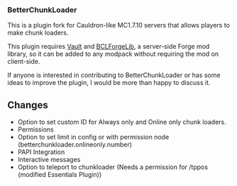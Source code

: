 ### BetterChunkLoader
This is a plugin fork for Cauldron-like MC1.7.10 servers that allows players to make chunk loaders.

This plugin requires [Vault](https://dev.bukkit.org/bukkit-plugins/vault/) and [BCLForgeLib](https://github.com/Arcturus-Official/BCLForgeLib/), a server-side Forge mod library, so it can be added to any modpack without requiring the mod on client-side.

If anyone is interested in contributing to BetterChunkLoader or has some ideas to improve the plugin, I would be more than happy to discuss it.

## Changes
- Option to set custom ID for Always only and Online only chunk loaders.
- Permissions
- Option to set limit in config or with permission node (betterchunkloader.onlineonly.number)
- PAPI Integration
- Interactive messages
- Option to teleport to chunkloader (Needs a permission for /tppos (modified Essentials Plugin))

